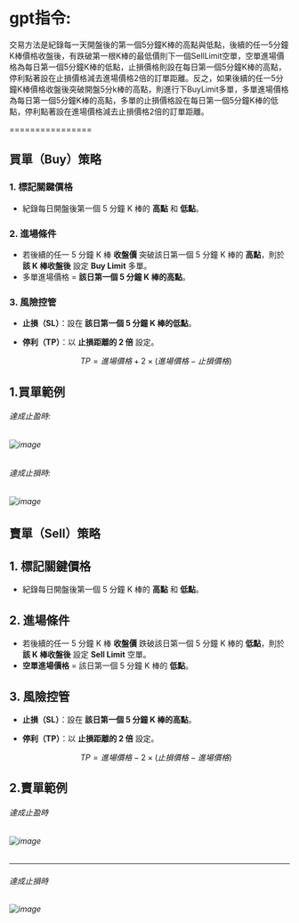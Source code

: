 gpt指令:
================
交易方法是紀錄每一天開盤後的第一個5分鐘K棒的高點與低點，後續的任一5分鐘K棒價格收盤後，有跌破第一根K棒的最低價則下一個SellLimit空單，空單進場價格為每日第一個5分鐘K棒的低點，止損價格則設在每日第一個5分鐘K棒的高點，停利點著設在止損價格減去進場價格2倍的訂單距離。反之，如果後續的任一5分鐘K棒價格收盤後突破開盤5分k棒的高點，則進行下BuyLimit多單，多單進場價格為每日第一個5分鐘K棒的高點，多單的止損價格設在每日第一個5分鐘K棒的低點，停利點著設在進場價格減去止損價格2倍的訂單距離。

================
## 買單（Buy）策略

### 1. 標記關鍵價格
- 紀錄每日開盤後第一個 5 分鐘 K 棒的 **高點** 和 **低點**。

### 2. 進場條件
- 若後續的任一 5 分鐘 K 棒 **收盤價** 突破該日第一個 5 分鐘 K 棒的 **高點**，則於 **該 K 棒收盤後** 設定 **Buy Limit** 多單。
- 多單進場價格 = **該日第一個 5 分鐘 K 棒的高點**。

### 3. 風險控管
- **止損（SL）**：設在 **該日第一個 5 分鐘 K 棒的低點**。
- **停利（TP）**：以 **止損距離的 2 倍** 設定。

  ```math
  TP = 進場價格 + 2 \times (進場價格 - 止損價格)
## 1.買單範例 ##
  ###### 達成止盈時: ######
  ###### ![image](https://github.com/worldstar/MT5-MultiTimeFrame-MA-TDI-Dashboard/blob/main/Opening%2015%20Reversal%20Breakout%20Strategy/%E8%B2%B7%E5%96%AE%E6%AD%A2%E7%9B%88.png) ######
  ###### 達成止損時: ######
  ###### ![image](https://github.com/worldstar/MT5-MultiTimeFrame-MA-TDI-Dashboard/blob/main/Opening%2015%20Reversal%20Breakout%20Strategy/%E8%B2%B7%E5%96%AE%E6%AD%A2%E6%90%8D.png) ######

## 賣單（Sell）策略

## 1. 標記關鍵價格
- 紀錄每日開盤後第一個 5 分鐘 K 棒的 **高點** 和 **低點**。

## 2. 進場條件
- 若後續的任一 5 分鐘 K 棒 **收盤價** 跌破該日第一個 5 分鐘 K 棒的 **低點**，則於 **該 K 棒收盤後** 設定 **Sell Limit** 空單。
- **空單進場價格** = 該日第一個 5 分鐘 K 棒的 **低點**。

## 3. 風險控管
- **止損（SL）**：設在 **該日第一個 5 分鐘 K 棒的高點**。
- **停利（TP）**：以 **止損距離的 2 倍** 設定。

  ```math
  TP = 進場價格 - 2 \times (止損價格 - 進場價格)
## 2.賣單範例 ##
  ###### 達成止盈時 ######
  ###### ![image](https://github.com/worldstar/MT5-MultiTimeFrame-MA-TDI-Dashboard/blob/main/Opening%2015%20Reversal%20Breakout%20Strategy/%E8%B3%A3%E5%96%AE%E6%AD%A2%E7%9B%88.png) ######
  -----------------------------------------------
  ###### 達成止損時 #######
  ###### ![image](https://github.com/worldstar/MT5-MultiTimeFrame-MA-TDI-Dashboard/blob/main/Opening%2015%20Reversal%20Breakout%20Strategy/%E8%B3%A3%E5%96%AE%E6%AD%A2%E6%90%8D.png) #######
